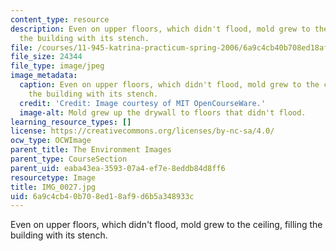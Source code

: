 ```yaml
---
content_type: resource
description: Even on upper floors, which didn't flood, mold grew to the ceiling, filling
  the building with its stench.
file: /courses/11-945-katrina-practicum-spring-2006/6a9c4cb40b708ed18af9d6b5a348933c_IMG_0027.jpg
file_size: 24344
file_type: image/jpeg
image_metadata:
  caption: Even on upper floors, which didn't flood, mold grew to the ceiling, filling
    the building with its stench.
  credit: 'Credit: Image courtesy of MIT OpenCourseWare.'
  image-alt: Mold grew up the drywall to floors that didn't flood.
learning_resource_types: []
license: https://creativecommons.org/licenses/by-nc-sa/4.0/
ocw_type: OCWImage
parent_title: The Environment Images
parent_type: CourseSection
parent_uid: eaba43ea-3593-07a4-ef7e-8eddb84d8ff6
resourcetype: Image
title: IMG_0027.jpg
uid: 6a9c4cb4-0b70-8ed1-8af9-d6b5a348933c
---
```

Even on upper floors, which didn't flood, mold grew to the ceiling, filling the building with its stench.